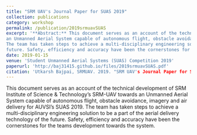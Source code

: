 ```yaml
---
title: "SRM UAV's Journal Paper for SUAS 2019"
collection: publications
category: workshop
permalink: /publication/2019srmuavSUAS
excerpt: '**Abstract:** This document serves as an account of the technical development of SRM Institute of Science & Technology’s SRM-UAV towards
an Unmanned Aerial System capable of autonomous flight, obstacle avoidance, imagery and air delivery for AUVSI’s SUAS 2019.
The team has taken steps to achieve a multi-disciplinary engineering solution to be a part of the aerial delivery technology of the
future. Safety, efficiency and accuracy have been the cornerstones for the teams development towards the system.'
date: 2019-01-15
venue: 'Student Unmanned Aerial Systems (SUAS) Competition 2019'
paperurl: 'http://baj31415.github.io/files/2019srmuavSUAS.pdf'
citation: 'Utkarsh Bajpai, SRMUAV. 2019. "SRM UAV's Journal Paper for SUAS 2019". At the Student Unmanned Aerial Systems (SUAS) Competition 2019, Maryland, MD, USA.'
---
```


This document serves as an account of the technical development of SRM Institute of Science & Technology’s SRM-UAV towards
an Unmanned Aerial System capable of autonomous flight, obstacle avoidance, imagery and air delivery for AUVSI’s SUAS 2019.
The team has taken steps to achieve a multi-disciplinary engineering solution to be a part of the aerial delivery technology of the
future. Safety, efficiency and accuracy have been the cornerstones for the teams development towards the system.
